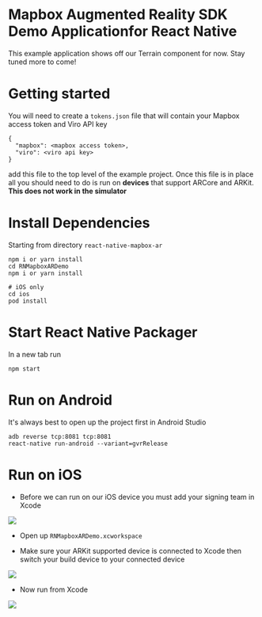 # Mapbox Augmented Reality SDK Demo Applicationfor React Native

This example application shows off our Terrain component for now. Stay tuned more to come!

# Getting started

You will need to create a `tokens.json` file that will contain your Mapbox access token
and Viro API key

```
{
  "mapbox": <mapbox access token>,
  "viro": <viro api key>
}
```

add this file to the top level of the example project. Once this file is in place
all you should need to do is run on **devices** that support ARCore and ARKit. **This
does not work in the simulator**

# Install Dependencies

Starting from directory `react-native-mapbox-ar`

```
npm i or yarn install
cd RNMapboxARDemo
npm i or yarn install

# iOS only
cd ios
pod install
```

# Start React Native Packager

In a new tab run

```
npm start
```

# Run on Android

It's always best to open up the project first in Android Studio

```
adb reverse tcp:8081 tcp:8081
react-native run-android --variant=gvrRelease
```

# Run on iOS

* Before we can run on our iOS device you must add your signing team in Xcode
<img src="https://s15.postimg.cc/7v84y132z/signing.png" />

* Open up `RNMapboxARDemo.xcworkspace`

* Make sure your ARKit supported device is connected to Xcode then switch your build device to your connected device
<img src="https://s33.postimg.cc/4s1iu9xwf/select_phone.png" />

* Now run from Xcode
<img src="https://s15.postimg.cc/ijbvwri63/build.png" />
